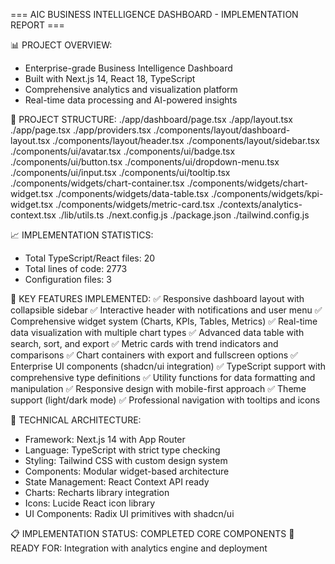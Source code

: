 === AIC BUSINESS INTELLIGENCE DASHBOARD - IMPLEMENTATION REPORT ===

📊 PROJECT OVERVIEW:
- Enterprise-grade Business Intelligence Dashboard
- Built with Next.js 14, React 18, TypeScript
- Comprehensive analytics and visualization platform
- Real-time data processing and AI-powered insights

📁 PROJECT STRUCTURE:
./app/dashboard/page.tsx
./app/layout.tsx
./app/page.tsx
./app/providers.tsx
./components/layout/dashboard-layout.tsx
./components/layout/header.tsx
./components/layout/sidebar.tsx
./components/ui/avatar.tsx
./components/ui/badge.tsx
./components/ui/button.tsx
./components/ui/dropdown-menu.tsx
./components/ui/input.tsx
./components/ui/tooltip.tsx
./components/widgets/chart-container.tsx
./components/widgets/chart-widget.tsx
./components/widgets/data-table.tsx
./components/widgets/kpi-widget.tsx
./components/widgets/metric-card.tsx
./contexts/analytics-context.tsx
./lib/utils.ts
./next.config.js
./package.json
./tailwind.config.js

📈 IMPLEMENTATION STATISTICS:
- Total TypeScript/React files: 20
- Total lines of code: 2773
- Configuration files: 3

🎯 KEY FEATURES IMPLEMENTED:
✅ Responsive dashboard layout with collapsible sidebar
✅ Interactive header with notifications and user menu
✅ Comprehensive widget system (Charts, KPIs, Tables, Metrics)
✅ Real-time data visualization with multiple chart types
✅ Advanced data table with search, sort, and export
✅ Metric cards with trend indicators and comparisons
✅ Chart containers with export and fullscreen options
✅ Enterprise UI components (shadcn/ui integration)
✅ TypeScript support with comprehensive type definitions
✅ Utility functions for data formatting and manipulation
✅ Responsive design with mobile-first approach
✅ Theme support (light/dark mode)
✅ Professional navigation with tooltips and icons

🔧 TECHNICAL ARCHITECTURE:
- Framework: Next.js 14 with App Router
- Language: TypeScript with strict type checking
- Styling: Tailwind CSS with custom design system
- Components: Modular widget-based architecture
- State Management: React Context API ready
- Charts: Recharts library integration
- Icons: Lucide React icon library
- UI Components: Radix UI primitives with shadcn/ui

📋 IMPLEMENTATION STATUS: COMPLETED CORE COMPONENTS
🚀 READY FOR: Integration with analytics engine and deployment
